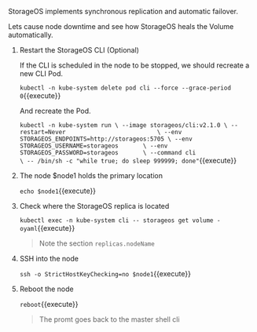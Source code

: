 StorageOS implements synchronous replication and automatic failover.

Lets cause node downtime and see how StorageOS heals the Volume automatically.

1. Restart the StorageOS CLI (Optional)

    If the CLI is scheduled in the node to be stopped, we should recreate a new
    CLI Pod.

    `kubectl -n kube-system delete pod cli --force --grace-period 0`{{execute}}

    And recreate the Pod.

    `kubectl -n kube-system run \
    --image storageos/cli:v2.1.0 \
    --restart=Never                          \
    --env STORAGEOS_ENDPOINTS=http://storageos:5705 \
    --env STORAGEOS_USERNAME=storageos       \
    --env STORAGEOS_PASSWORD=storageos       \
    --command cli                            \
    -- /bin/sh -c "while true; do sleep 999999; done"`{{execute}}

1. The node $node1 holds the primary location

    `echo $node1`{{execute}}

1. Check where the StorageOS replica is located

    `kubectl exec -n kube-system cli -- storageos get volume -oyaml`{{execute}}

    > Note the section `replicas.nodeName`

1. SSH into the node

    `ssh -o StrictHostKeyChecking=no $node1`{{execute}}

1. Reboot the node

    `reboot`{{execute}}

    > The promt goes back to the master shell cli

